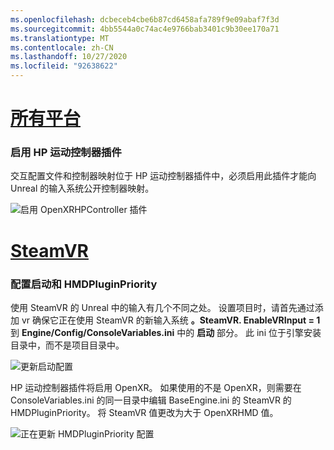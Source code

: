 ```yaml
---
ms.openlocfilehash: dcbeceb4cbe6b87cd6458afa789f9e09abaf7f3d
ms.sourcegitcommit: 4bb5544a0c74ac4e9766bab3401c9b30ee170a71
ms.translationtype: MT
ms.contentlocale: zh-CN
ms.lasthandoff: 10/27/2020
ms.locfileid: "92638622"
---
```

# <a name="all-platforms"></a>[所有平台](#tab/all)

### <a name="enabling-hp-motion-controller-plugin"></a>启用 HP 运动控制器插件 

交互配置文件和控制器映射位于 HP 运动控制器插件中，必须启用此插件才能向 Unreal 的输入系统公开控制器映射。

![启用 OpenXRHPController 插件](../images/reverb-g2-img-01.png)

# <a name="steamvr"></a>[SteamVR](#tab/steamvr)

### <a name="configuring-startup-and-hmdpluginpriority"></a>配置启动和 HMDPluginPriority

使用 SteamVR 的 Unreal 中的输入有几个不同之处。  设置项目时，请首先通过添加 vr 确保它正在使用 SteamVR 的新输入系统 **。SteamVR. EnableVRInput = 1** 到 **Engine/Config/ConsoleVariables.ini** 中的 **启动** 部分。  此 ini 位于引擎安装目录中，而不是项目目录中。

![更新启动配置](../images/reverb-g2-img-07.png)

HP 运动控制器插件将启用 OpenXR。  如果使用的不是 OpenXR，则需要在 ConsoleVariables.ini 的同一目录中编辑 BaseEngine.ini 的 SteamVR 的 HMDPluginPriority。  将 SteamVR 值更改为大于 OpenXRHMD 值。

![正在更新 HMDPluginPriority 配置](../images/reverb-g2-img-08.png)


